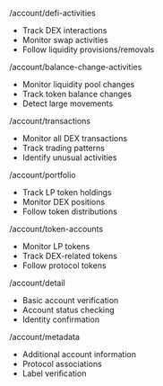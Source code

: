 /account/defi-activities
- Track DEX interactions
- Monitor swap activities
- Follow liquidity provisions/removals



/account/balance-change-activities
- Monitor liquidity pool changes
- Track token balance changes
- Detect large movements



/account/transactions
- Monitor all DEX transactions
- Track trading patterns
- Identify unusual activities



/account/portfolio
- Track LP token holdings
- Monitor DEX positions
- Follow token distributions



/account/token-accounts
- Monitor LP tokens
- Track DEX-related tokens
- Follow protocol tokens


/account/detail
- Basic account verification
- Account status checking
- Identity confirmation


/account/metadata
- Additional account information
- Protocol associations
- Label verification